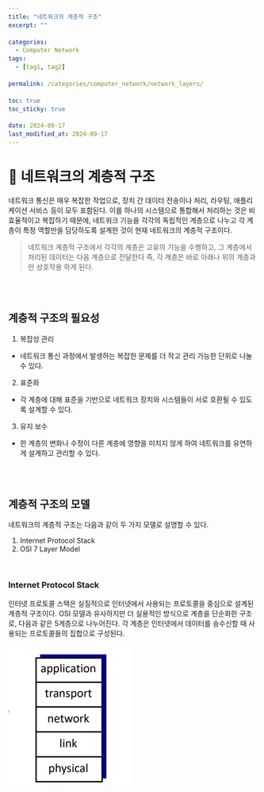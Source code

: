 ```yaml
---
title: "네트워크의 계층적 구조"
excerpt: ""

categories:
  - Computer Network
tags:
  - [tag1, tag2]

permalink: /categories/computer_network/network_layers/

toc: true
toc_sticky: true

date: 2024-09-17
last_modified_at: 2024-09-17
---
```


# 🦥 네트워크의 계층적 구조
네트워크 통신은 매우 복잡한 작업으로, 장치 간 데이터 전송이나 처리, 라우팅, 애플리케이션 서비스 등이 모두 포함된다. 이를 하나의 시스템으로 통합해서 처리하는 것은 비효율적이고 복잡하기 때문에, 네트워크 기능을 각각의 독립적인 계층으로 나누고 각 계층이 특정 역할만을 담당하도록 설계한 것이 현재 네트워크의 계층적 구조이다. <br>

> 네트워크 계층적 구조에서 각각의 계층은 고유의 기능을 수행하고, 그 계층에서 처리된 데이터는 다음 계층으로 전달한다 즉, 각 계층은 바로 아래나 위의 계층과만 상호작용 하게 된다.

<br><br>

## 계층적 구조의 필요성
1. 복잡성 관리
  - 네트워크 통신 과정에서 발생하는 복잡한 문제를 더 작고 관리 가능한 단위로 나눌 수 있다.
2. 표준화
  - 각 계층에 대해 표준을 기반으로 네트워크 장치와 시스템들이 서로 호환될 수 있도록 설계할 수 있다.
3. 유지 보수
  - 한 계층의 변화나 수정이 다른 계층에 영향을 미치지 않게 하여 네트워크를 유연하게 설계하고 관리할 수 있다.

<br><br>


## 계층적 구조의 모델
네트워크의 계층적 구조는 다음과 같이 두 가지 모델로 설명할 수 있다.
1. Internet Protocol Stack
2. OSI 7 Layer Model

<br>

### Internet Protocol Stack
인터넷 프로토콜 스택은 실질적으로 인터넷에서 사용되는 프로토콜을 중심으로 설계된 계층적 구조이다. OSI 모델과 유사하지만 더 실용적인 방식으로 계층을 단순화한 구조로, 다음과 같은 5계층으로 나누어진다. 각 계층은 인터넷에서 데이터를 송수신할 때 사용되는 프로토콜들의 집합으로 구성된다.

![protocol_layer](/assets\images\posts_img\network\protocol_layer.png)



